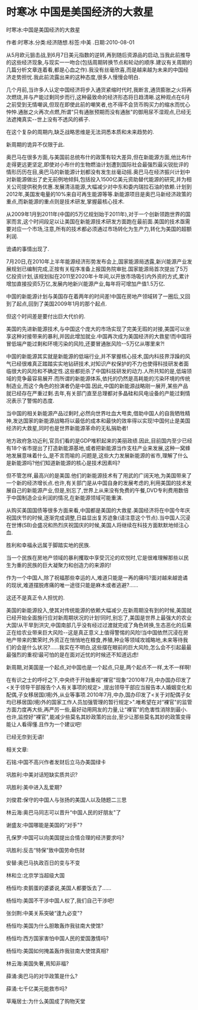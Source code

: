# 时寒冰  中国是美国经济的大救星    
    
时寒冰:中国是美国经济的大救星    
作者:时寒冰.分类:经济随想.标签:中美 .日期:2010-08-01    
从5月欧元狙击战,到6月7日美元指数的逆转,再到随后资源品的启动,当我此前推导的这些经济现象,与现实一一吻合(包括周期转换节点和轮动的顺序.建议有关周期的几篇分析文章连着看,都是心血之作).我没有丝毫欣喜,而是越来越为未来的中国经济走势担忧.我此前流露出来的这种态度,很多人慢慢会明白.    
几个月前,当许多人认定中国经济将步入通货紧缩时代时,我断言,通货膨胀之火将再次燃烧,并与产能过剩同步而行,这种最致命的经济形态将日趋清晰.这种观点在6月之前受到无情嘲讽,但现在即使此前的嘲笑者,也不得不会货币购买力的缩水而忧心忡忡.通胀之火再次点燃,所谓“只有通胀预期而没有通胀"的御用尿不湿观点,已经无法遮掩真实--世上没有不透风的裤子.    
在这个复杂的周期内,缺乏战略思维是无法洞悉本质和未来趋势的.    
新周期的诡异不仅限于此.    
奥巴马在很多方面,与美国前总统布什的政策有较大差异,但在新能源方面,他比布什走得更远更坚定,即使对小布什的生物燃油计划遭到国际社会最强烈最尖锐批评的情形历历在目,奥巴马的新能源计划都没有发生丝毫动摇.奥巴马在经济振兴计划中对新能源做出了史无前例地倾斜,包括投入1500亿美元资助替代能源的研究,并为相关公司提供税务优惠.发展清洁能源,大幅减少对中东和委内瑞拉石油的依赖.计划到2012年,美国发电量的10%来自可再生能源等等.新能源项目是奥巴马新经济政策的重点,而新能源的重点则是技术研发,掌握最核心技术.    
从2009年1月到2011年(中国的5万亿规划始于2011年),对于一个创新领跑世界的国家而言,这个时间段足以让美国在新能源技术研发方面跑在最前面.美国的技术亟需要对应一个市场,注意,所有的技术都必须通过市场转化为生产力,转化为美国的超额利润.    
诡谲的事情出现了.    
7月20日,在2010年上半年能源经济形势发布会上,国家能源局透露,新兴能源产业发展规划已编制完成,正按有关程序准备上报国务院审批.国家能源局首次提出了5万亿投资计划,该规划拟在2011至2020年十年间,以开放市场吸引内外资的方式,累计增加直接投资5万亿,发展内地新兴能源产业,每年将可增加产值1.5万亿.    
中国的新能源计划与美国存在着两年的时间差!中国在房地产领域转了一圈后,又回到了起点,回到了美国2009年1月的那个起点.    
但这个时间差是要付出巨大代价的.    
美国的先进新能源技术,与中国这个庞大的市场实现了完美无瑕的对接,美国可以坐享这种对接带来的暴利,并因此增加就业.中国再次成为美国经济的大救星!而中国将冒低端产能过剩和环境污染的风险,还要冒通胀风险--5万亿从哪里来?!    
中国的新能源其实就是新能源的低端行业,并不掌握核心技术,国内科技界浮躁的风气已经很难真正踏踏实实地钻研技术,对知识产权保护的不力也使得科技研发者面临很大的风险和不确定性.这些都扼杀了中国科技研发的动力.人所共知的是,低端领域的竞争最容易展开.而所谓的新能源体系,依托的仍然是高耗能的污染环境的传统制造业,而这个角色的扮演者仍是中国.因此,中国的新能源战略刚一展开,某些产品就已经存在严重过剩.去年,有关部门直至总理都对多晶硅和风电设备的产能过剩情况表示了警惕的态度.    
当中国的相关新能源产品过剩时,必然向世界吐血大甩卖,借助中国人的自我牺牲精神,发达国家的新能源战略将以最低的成本和最快的效率得以实现!中国何止是美国经济的大救星,同时也是世界新能源革命的无私捐助者!    
地方政府急功近利,官员们看的是GDP堆积起来的美丽政绩.因此,目前国内至少已经有18个省市提出了打造新能源基地,或者把新能源当作支柱产业来发展,这种一窝蜂地发展意味着什么,是不言而喻的.问题是,这些大力发展新能源的省市,理解了什么是新能源吗?他们知道新能源的核心是技术因素吗?    
但不管怎样,最高兴的是美国.他们的新能源技术有了用武的广阔天地,为美国带来了一个新的经济增长点.也许,有关部门是从中国自身的发展考虑的,利用美国的技术发展自己的新能源产业,但是,别忘了,世界上从来没有免费的午餐,DVD专利费用数倍于中国制造企业利润的情况,在新能源领域可能重演.    
从购买美国国债等很多方面来看,中国都是美国的大救星.美国经济将在中国今年庆祝国庆节的时候,逐渐完成调整,日益显出复苏迹象(请注意这个节点).当中国人沉浸在世博(SB)会盛况和热烈庆祝国庆的时候,美国人将继续在科技方面默默地倾注心血.    
胜利和幸福永远属于脚踏实地的民族.    
当一个民族在房地产领域的暴利攫取中享受沉沦的欢悦时,它是很难理解那些以民生为重的民族的巨大凝聚力和创造力的来源的!    
作为一个中国人,除了祝福那些幸运的人,难道只能是一再的痛吗?面对越来越诡谲的现状,难道摆脱疼痛的唯一途径只能是麻木或者逃避?......    
这还不是真正令人担忧的.    
美国的新能源投入,使其对传统能源的依赖大幅减少,在新周期没有到的时候,美国就已经开始全面施行应对新周期状况的计划!同时,别忘了,美国是世界上最强大的农业大国!从干旱到洪灾,中国南部几乎没有经过过渡就完成了角色转换,生态恶化的后果正在给农业带来巨大风险--这是真正意义上值得警惕的风险!当中国依然沉浸在房地产带来的繁荣时,外资正在悄悄地在粮食,养殖,种业等领域攻城略地,未来等待我们的会是什么状况?......我实在不明白,这些摆在眼前的巨大风险,怎么会不引起最最最强烈的重视!最可怕的是在面对近忧的时候还不知道远虑!    
新周期,对美国是一个起点,对中国也是一个起点,只是,两个起点不一样,太不一样啊!    
在有识之士的呼吁之下,中央终于开始重视“裸官"现象“2010年7月,中办国办印发了<关于领导干部报告个人有关事项的规定> ,提出领导干部应当报告本人婚姻变化和配偶,子女移居国(境)外,从业等事项.2010年7月,中办,国办印发了<关于对配偶子女均已移居国(境)外的国家工作人员加强管理的暂行规定>".唯希望在对“裸官"的监管方面力度再大些,再严厉一些,最好动用网友的力量,让“裸官"的危害性消除到最小.也许,监控好“裸官",能减少些莫名其妙政策的出台,至少让那些莫名其妙的政策变得能让人看得懂.且作为一个建议吧!    
已经无奈到无语!    
    
相关文章:    
石铭:中国不高兴作者发财后立马办美国绿卡    
巩胜利:中美对话短缺实质共识?    
巩胜利:美中进入乱爱期?    
刘俊君:保守的中国人与张扬的美国人以及随题二三思    
林云海:奥巴马同志可以晋升“中国人民的好朋友"了    
谢盛友:中国哪能是美国的“对手"?    
孔保罗:中国可以向美国提出合情合理的经济要求吗?    
巩胜利:反击“特保"致中国劳命伤财    
安替:奥巴马执政百日的变与不变    
林和立:北京学当超级大国    
杨恒均:卖鹅蛋的婆婆说,美国人都要饭去了......    
杨恒均:美国不干涉中国人权了,我们自己干涉吧!    
张剑荆:中美关系突破“逢九必变"?    
杨恒均:美国为什么胆敢轰炸我驻南大使馆?    
杨恒均:西方国家害怕中国人民的爱国激情吗?    
杨恒均:美国如何掩盖轰炸我驻南大使馆真相?    
林云海:美国失奢,焉知非福?    
薛涌:奥巴马的对华政策是什么?    
薛涌:七千亿美元能救市吗?    
草庵居士:为什么美国成了购物天堂